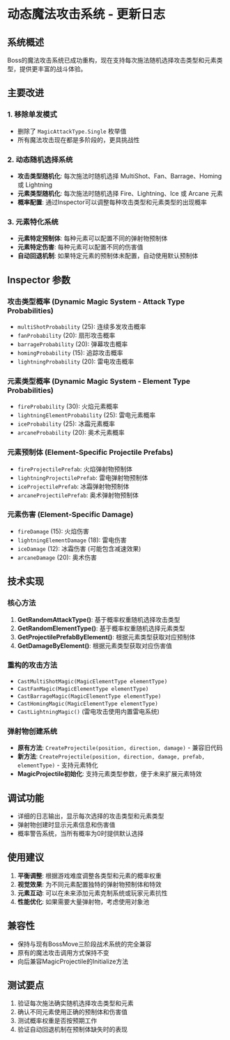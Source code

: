 # 动态魔法攻击系统 - 更新日志

## 系统概述
Boss的魔法攻击系统已成功重构，现在支持每次施法随机选择攻击类型和元素类型，提供更丰富的战斗体验。

## 主要改进

### 1. 移除单发模式
- 删除了 `MagicAttackType.Single` 枚举值
- 所有魔法攻击现在都是多阶段的，更具挑战性

### 2. 动态随机选择系统
- **攻击类型随机化**: 每次施法时随机选择 MultiShot、Fan、Barrage、Homing 或 Lightning
- **元素类型随机化**: 每次施法时随机选择 Fire、Lightning、Ice 或 Arcane 元素
- **概率配置**: 通过Inspector可以调整每种攻击类型和元素类型的出现概率

### 3. 元素特化系统
- **元素特定预制体**: 每种元素可以配置不同的弹射物预制体
- **元素特定伤害**: 每种元素可以配置不同的伤害值
- **自动回退机制**: 如果特定元素的预制体未配置，自动使用默认预制体

## Inspector 参数

### 攻击类型概率 (Dynamic Magic System - Attack Type Probabilities)
- `multiShotProbability` (25): 连续多发攻击概率
- `fanProbability` (20): 扇形攻击概率  
- `barrageProbability` (20): 弹幕攻击概率
- `homingProbability` (15): 追踪攻击概率
- `lightningProbability` (20): 雷电攻击概率

### 元素类型概率 (Dynamic Magic System - Element Type Probabilities)
- `fireProbability` (30): 火焰元素概率
- `lightningElementProbability` (25): 雷电元素概率
- `iceProbability` (25): 冰霜元素概率
- `arcaneProbability` (20): 奥术元素概率

### 元素预制体 (Element-Specific Projectile Prefabs)
- `fireProjectilePrefab`: 火焰弹射物预制体
- `lightningProjectilePrefab`: 雷电弹射物预制体
- `iceProjectilePrefab`: 冰霜弹射物预制体
- `arcaneProjectilePrefab`: 奥术弹射物预制体

### 元素伤害 (Element-Specific Damage)
- `fireDamage` (15): 火焰伤害
- `lightningElementDamage` (18): 雷电伤害
- `iceDamage` (12): 冰霜伤害 (可能包含减速效果)
- `arcaneDamage` (20): 奥术伤害

## 技术实现

### 核心方法
1. **GetRandomAttackType()**: 基于概率权重随机选择攻击类型
2. **GetRandomElementType()**: 基于概率权重随机选择元素类型
3. **GetProjectilePrefabByElement()**: 根据元素类型获取对应预制体
4. **GetDamageByElement()**: 根据元素类型获取对应伤害值

### 重构的攻击方法
- `CastMultiShotMagic(MagicElementType elementType)`
- `CastFanMagic(MagicElementType elementType)`
- `CastBarrageMagic(MagicElementType elementType)`
- `CastHomingMagic(MagicElementType elementType)`
- `CastLightningMagic()` (雷电攻击使用内置雷电系统)

### 弹射物创建系统
- **原有方法**: `CreateProjectile(position, direction, damage)` - 兼容旧代码
- **新方法**: `CreateProjectile(position, direction, damage, prefab, elementType)` - 支持元素特化
- **MagicProjectile初始化**: 支持元素类型参数，便于未来扩展元素特效

## 调试功能
- 详细的日志输出，显示每次选择的攻击类型和元素类型
- 弹射物创建时显示元素信息和伤害值
- 概率警告系统，当所有概率为0时提供默认选择

## 使用建议
1. **平衡调整**: 根据游戏难度调整各类型和元素的概率权重
2. **视觉效果**: 为不同元素配置独特的弹射物预制体和特效
3. **元素互动**: 可以在未来添加元素克制系统或玩家元素抗性
4. **性能优化**: 如果需要大量弹射物，考虑使用对象池

## 兼容性
- 保持与现有BossMove三阶段战术系统的完全兼容
- 原有的魔法攻击调用方式保持不变
- 向后兼容MagicProjectile的Initialize方法

## 测试要点
1. 验证每次施法确实随机选择攻击类型和元素
2. 确认不同元素使用正确的预制体和伤害值
3. 测试概率权重是否按预期工作
4. 验证自动回退机制在预制体缺失时的表现
